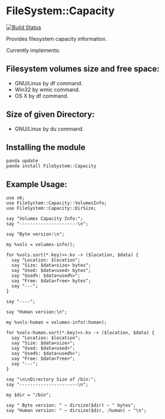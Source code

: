 # FileSystem::Capacity
[![Build Status](https://travis-ci.org/ramiroencinas/perl6-FileSystem-Capacity.svg?branch=master)](https://travis-ci.org/ramiroencinas/perl6-FileSystem-Capacity)

Provides filesystem capacity information.

Currently implements:

## Filesystem volumes size and free space: ##
* GNU/Linux by df command.
* Win32 by wmic command.
* OS X by df command.

## Size of given Directory: ##
* GNU/Linux by du command.

## Installing the module ##

    panda update
    panda install FileSystem::Capacity

## Example Usage: ##
    use v6;
    use FileSystem::Capacity::VolumesInfo;
    use FileSystem::Capacity::DirSize;

    say "Volumes Capacity Info:";
    say "----------------------\n";

    say "Byte version:\n";

    my %vols = volumes-info();

    for %vols.sort(*.key)>>.kv -> ($location, $data) {
      say "Location: $location";
      say "Size: $data<size> bytes";
      say "Used: $data<used> bytes";
      say "Used%: $data<used%>";
      say "Free: $data<free> bytes";
      say "---";
    }

    say "----";

    say "Human version:\n";

    my %vols-human = volumes-info(:human);

    for %vols-human.sort(*.key)>>.kv -> ($location, $data) {
      say "Location: $location";
      say "Size: $data<size>";
      say "Used: $data<used>";
      say "Used%: $data<used%>";
      say "Free: $data<free>";
      say "---";
    }

    say "\n\nDirectory Size of /bin:";
    say "----------------------\n";

    my $dir = "/bin";

    say " Byte version: " ~ dirsize($dir) ~ " bytes";
    say "Human version: " ~ dirsize($dir, :human) ~ "\n";
